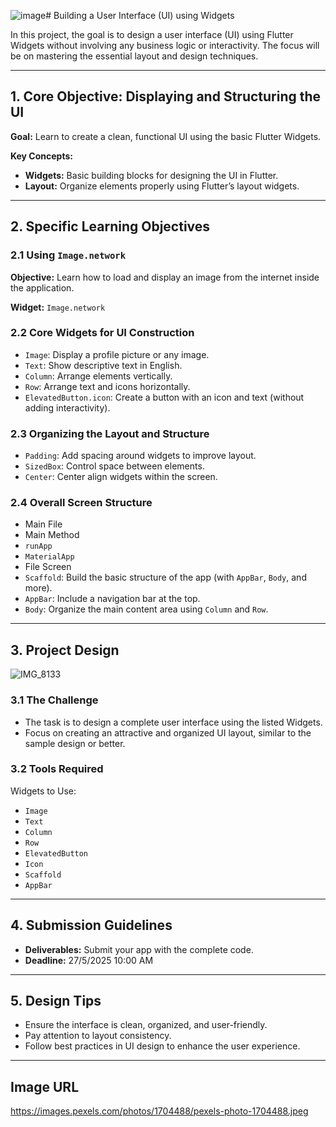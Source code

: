 ![image](https://github.com/user-attachments/assets/26b36507-30bc-4393-b356-26ea7efe058d)# Building a User Interface (UI) using Widgets

In this project, the goal is to design a user interface (UI) using Flutter Widgets without involving any business logic or interactivity. The focus will be on mastering the essential layout and design techniques.

---

## 1. Core Objective: Displaying and Structuring the UI

**Goal:** Learn to create a clean, functional UI using the basic Flutter Widgets.

**Key Concepts:**

- **Widgets:** Basic building blocks for designing the UI in Flutter.
- **Layout:** Organize elements properly using Flutter’s layout widgets.

---

## 2. Specific Learning Objectives

### 2.1 Using `Image.network`

**Objective:** Learn how to load and display an image from the internet inside the application.

**Widget:** `Image.network`

### 2.2 Core Widgets for UI Construction

- `Image`: Display a profile picture or any image.
- `Text`: Show descriptive text in English.
- `Column`: Arrange elements vertically.
- `Row`: Arrange text and icons horizontally.
- `ElevatedButton.icon`: Create a button with an icon and text (without adding interactivity).

### 2.3 Organizing the Layout and Structure

- `Padding`: Add spacing around widgets to improve layout.
- `SizedBox`: Control space between elements.
- `Center`: Center align widgets within the screen.

### 2.4 Overall Screen Structure

- Main File  
- Main Method  
- `runApp`  
- `MaterialApp`  
- File Screen  
- `Scaffold`: Build the basic structure of the app (with `AppBar`, `Body`, and more).
- `AppBar`: Include a navigation bar at the top.
- `Body`: Organize the main content area using `Column` and `Row`.

---

## 3. Project Design

![IMG_8133](https://github.com/user-attachments/assets/2520cd8c-e90c-4186-90c3-fb04a2d08982)

### 3.1 The Challenge

- The task is to design a complete user interface using the listed Widgets.
- Focus on creating an attractive and organized UI layout, similar to the sample design or better.

### 3.2 Tools Required

Widgets to Use:

- `Image`  
- `Text`  
- `Column`  
- `Row`  
- `ElevatedButton`  
- `Icon`  
- `Scaffold`  
- `AppBar`

---

## 4. Submission Guidelines

- **Deliverables:** Submit your app with the complete code.
- **Deadline:** 27/5/2025 10:00 AM

---

## 5. Design Tips

- Ensure the interface is clean, organized, and user-friendly.
- Pay attention to layout consistency.
- Follow best practices in UI design to enhance the user experience.

---

## Image URL
https://images.pexels.com/photos/1704488/pexels-photo-1704488.jpeg


